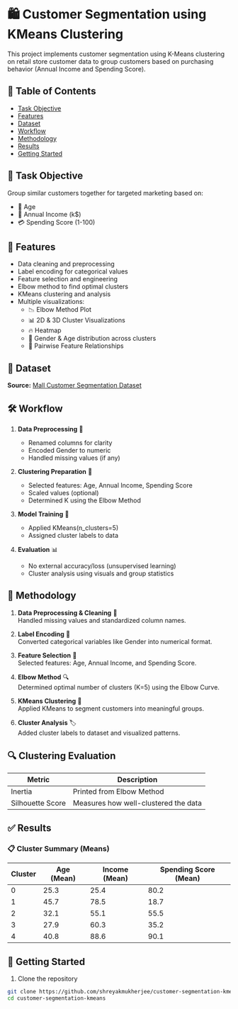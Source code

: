 # 🛍️ Customer Segmentation using KMeans Clustering

This project implements customer segmentation using K-Means clustering on retail store customer data to group customers based on purchasing behavior (Annual Income and Spending Score).

## 📌 Table of Contents
- [Task Objective](#-task-objective)
- [Features](#-features)
- [Dataset](#-dataset)
- [Workflow](#-workflow)
- [Methodology](#-methodology)
- [Results](#-results)
- [Getting Started](#-getting-started)

## 🎯 Task Objective
Group similar customers together for targeted marketing based on:
- 🎂 Age
- 💸 Annual Income (k$)
- 💳 Spending Score (1-100)

## 🔧 Features
- Data cleaning and preprocessing
- Label encoding for categorical values
- Feature selection and engineering
- Elbow method to find optimal clusters
- KMeans clustering and analysis
- Multiple visualizations:
  - 📉 Elbow Method Plot
  - 📊 2D & 3D Cluster Visualizations
  - 🔥 Heatmap
  - 🎯 Gender & Age distribution across clusters
  - 🔄 Pairwise Feature Relationships

## 📂 Dataset
**Source:** [Mall Customer Segmentation Dataset](https://www.kaggle.com/datasets/vjchoudhary7/customer-segmentation-tutorial-in-python) 

## 🛠️ Workflow
1. **Data Preprocessing** 🔧
   - Renamed columns for clarity
   - Encoded Gender to numeric
   - Handled missing values (if any)

2. **Clustering Preparation** 🧮
   - Selected features: Age, Annual Income, Spending Score
   - Scaled values (optional)
   - Determined K using the Elbow Method

3. **Model Training** 🤖
   - Applied KMeans(n_clusters=5)
   - Assigned cluster labels to data

4. **Evaluation** 📊
   - No external accuracy/loss (unsupervised learning)
   - Cluster analysis using visuals and group statistics

## 🧠 Methodology
1. **Data Preprocessing & Cleaning** 🧹  
   Handled missing values and standardized column names.

2. **Label Encoding** 🔢  
   Converted categorical variables like Gender into numerical format.

3. **Feature Selection** 🎯  
   Selected features: Age, Annual Income, and Spending Score.

4. **Elbow Method** 🔍  
   Determined optimal number of clusters (K=5) using the Elbow Curve.

5. **KMeans Clustering** 🔄  
   Applied KMeans to segment customers into meaningful groups.

6. **Cluster Analysis** 🏷️  
   Added cluster labels to dataset and visualized patterns.

## 🔍 Clustering Evaluation
| Metric               | Description                          |
|----------------------|--------------------------------------|
| Inertia              | Printed from Elbow Method            |
| Silhouette Score     | Measures how well-clustered the data |


## ✅ Results
### 📋 Cluster Summary (Means)
| Cluster | Age (Mean) | Income (Mean) | Spending Score (Mean) |
|---------|------------|---------------|-----------------------|
| 0       | 25.3       | 25.4          | 80.2                  |
| 1       | 45.7       | 78.5          | 18.7                  |
| 2       | 32.1       | 55.1          | 55.5                  |
| 3       | 27.9       | 60.3          | 35.2                  |
| 4       | 40.8       | 88.6          | 90.1                  |


## 🚀 Getting Started
1. Clone the repository
```bash
git clone https://github.com/shreyakmukherjee/customer-segmentation-kmeans.git
cd customer-segmentation-kmeans
